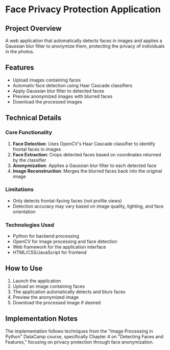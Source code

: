 # Face Privacy Protection Application

## Project Overview
A web application that automatically detects faces in images and applies a Gaussian blur filter to anonymize them, protecting the privacy of individuals in the photos.

## Features
- Upload images containing faces
- Automatic face detection using Haar Cascade classifiers
- Apply Gaussian blur filter to detected faces
- Preview anonymized images with blurred faces
- Download the processed images

## Technical Details

### Core Functionality
1. **Face Detection**: Uses OpenCV's Haar Cascade classifier to identify frontal faces in images
2. **Face Extraction**: Crops detected faces based on coordinates returned by the classifier
3. **Anonymization**: Applies a Gaussian blur filter to each detected face
4. **Image Reconstruction**: Merges the blurred faces back into the original image

### Limitations
- Only detects frontal-facing faces (not profile views)
- Detection accuracy may vary based on image quality, lighting, and face orientation

### Technologies Used
- Python for backend processing
- OpenCV for image processing and face detection
- Web framework for the application interface
- HTML/CSS/JavaScript for frontend

## How to Use
1. Launch the application
2. Upload an image containing faces
3. The application automatically detects and blurs faces
4. Preview the anonymized image
5. Download the processed image if desired

## Implementation Notes
The implementation follows techniques from the "Image Processing in Python" DataCamp course, specifically Chapter 4 on "Detecting Faces and Features," focusing on privacy protection through face anonymization.
